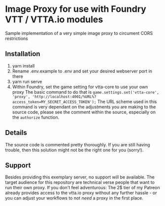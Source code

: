 # Image Proxy for use with Foundry VTT / VTTA.io modules

Sample implementation of a very simple image proxy to circument CORS restrictions

## Installation

1. yarn install
2. Rename .env.example to .env and set your desired webserver port in there
3. yarn run serve
4. Within Foundry, set the game setting for vtta-core to use your own proxy The basic command to do that is
   `game.settings.set('vtta-core', 'proxy', 'http://localhost:4001/%URL%?access_token=MY_SECRET_ACCESS_TOKEN');` The URL scheme used in this command is very dependant on the adjustments you are making to the source code, please see the comment within the source, especially on the `authorize` function.

## Details

The source code is commented pretty thoroughly. If you are still having trouble, then this solution might not be the right one for you (sorry!).

## Support

Besides providing this exemplary server, no support will be available. The target audience for this repository are technical verse people that want to run their own proxy. If you don't feel adventurous: The 2$ tier of my Patreon already provides access to the vtta.io proxy without any further hassle - or you can adjust your workflows to not _need_ a proxy in the first place.
